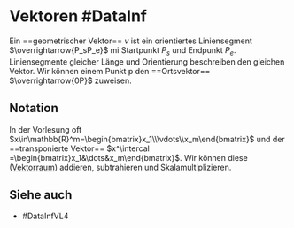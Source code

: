 # Vektoren #DataInf
Ein ==geometrischer Vektor== $v$ ist ein orientiertes Liniensegment $\overrightarrow{P_sP_e}$ mi Startpunkt $P_s$ und Endpunkt $P_e$. Liniensegmente gleicher Länge und Orientierung beschreiben den gleichen Vektor.
Wir können einem Punkt  p den ==Ortsvektor== $\overrightarrow{0P}$ zuweisen.
## Notation
In der Vorlesung oft $x\in\mathbb{R}^m=\begin{bmatrix}x_1\\\vdots\\x_m\end{bmatrix}$
und der ==transponierte Vektor== $x^\intercal =\begin{bmatrix}x_1&\dots&x_m\end{bmatrix}$. Wir können diese ([Vektorraum](LA1/Definitions/Vektorraum.md)) addieren, subtrahieren und Skalamultiplizieren.
## Siehe auch
- #DataInfVL4